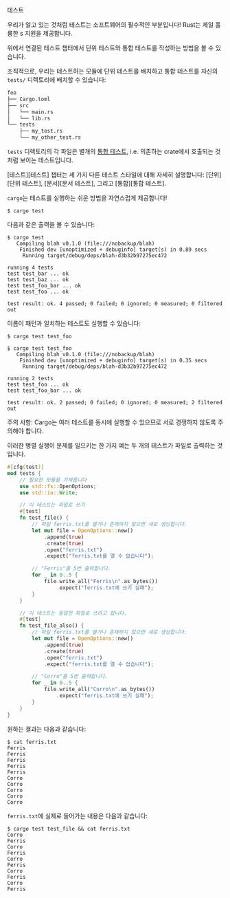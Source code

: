 테스트

우리가 알고 있는 것처럼 테스트는 소프트웨어의 필수적인 부분입니다! Rust는 제일 훌륭한
s 지원을 제공합니다.

위에서 연결된 테스트 챕터에서 단위 테스트와 통합 테스트를 작성하는 방법을 볼 수 있습니다.

조직적으로, 우리는 테스트하는 모듈에 단위 테스트를 배치하고 통합 테스트를 자신의 `tests/` 디렉토리에 배치할 수 있습니다:

```txt
foo
├── Cargo.toml
├── src
│   └── main.rs
│   └── lib.rs
└── tests
    ├── my_test.rs
    └── my_other_test.rs
```

`tests` 디렉토리의 각 파일은 별개의 
[통합 테스트](https://doc.rust-lang.org/book/ch11-03-test-organization.html#integration-tests),
i.e. 의존하는 crate에서 호출되는 것처럼 보이는 테스트입니다.

[테스트][테스트] 챕터는 세 가지 다른 테스트 스타일에 대해 자세히 설명합니다: 
[단위][단위 테스트], [문서][문서 테스트], 그리고 [통합][통합 테스트]. 

`cargo`는 테스트를 실행하는 쉬운 방법을 자연스럽게 제공합니다!

```shell
$ cargo test
```

다음과 같은 출력을 볼 수 있습니다:

```shell
$ cargo test
   Compiling blah v0.1.0 (file:///nobackup/blah)
    Finished dev [unoptimized + debuginfo] target(s) in 0.89 secs
     Running target/debug/deps/blah-d3b32b97275ec472

running 4 tests
test test_bar ... ok
test test_baz ... ok
test test_foo_bar ... ok
test test_foo ... ok

test result: ok. 4 passed; 0 failed; 0 ignored; 0 measured; 0 filtered out
```

이름이 패턴과 일치하는 테스트도 실행할 수 있습니다:

```shell
$ cargo test test_foo
```

```shell
$ cargo test test_foo
   Compiling blah v0.1.0 (file:///nobackup/blah)
    Finished dev [unoptimized + debuginfo] target(s) in 0.35 secs
     Running target/debug/deps/blah-d3b32b97275ec472

running 2 tests
test test_foo ... ok
test test_foo_bar ... ok

test result: ok. 2 passed; 0 failed; 0 ignored; 0 measured; 2 filtered out
```

주의 사항: Cargo는 여러 테스트를 동시에 실행할 수 있으므로 서로 경쟁하지 않도록 주의해야 합니다. 

이러한 병렬 실행이 문제를 일으키는 한 가지 예는 두 개의 테스트가 파일로 출력하는 것입니다.

```rust
#[cfg(test)]
mod tests {
    // 필요한 모듈을 가져옵니다
    use std::fs::OpenOptions;
    use std::io::Write;

    // 이 테스트는 파일로 쓰기
    #[test]
    fn test_file() {
        // 파일 ferris.txt를 열거나 존재하지 않으면 새로 생성합니다.
        let mut file = OpenOptions::new()
            .append(true)
            .create(true)
            .open("ferris.txt")
            .expect("ferris.txt를 열 수 없습니다");

        // "Ferris"를 5번 출력합니다.
        for _ in 0..5 {
            file.write_all("Ferris\n".as_bytes())
                .expect("ferris.txt에 쓰기 실패");
        }
    }

    // 이 테스트는 동일한 파일로 쓰려고 합니다.
    #[test]
    fn test_file_also() {
        // 파일 ferris.txt를 열거나 존재하지 않으면 새로 생성합니다.
        let mut file = OpenOptions::new()
            .append(true)
            .create(true)
            .open("ferris.txt")
            .expect("ferris.txt를 열 수 없습니다");

        // "Corro"를 5번 출력합니다.
        for _ in 0..5 {
            file.write_all("Corro\n".as_bytes())
                .expect("ferris.txt에 쓰기 실패");
        }
    }
}
```

원하는 결과는 다음과 같습니다:
```shell
$ cat ferris.txt
Ferris
Ferris
Ferris
Ferris
Ferris
Corro
Corro
Corro
Corro
Corro
```
`ferris.txt`에 실제로 들어가는 내용은 다음과 같습니다:
```shell
$ cargo test test_file && cat ferris.txt
Corro
Ferris
Corro
Ferris
Corro
Ferris
Corro
Ferris
Corro
Ferris
```

[testing]: ../testing.md
[unit_testing]: ../testing/unit_testing.md
[integration_testing]: ../testing/integration_testing.md
[doc_testing]: ../testing/doc_testing.md
